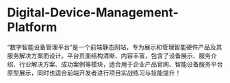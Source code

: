 # Digital-Device-Management-Platform
“数字智能设备管理平台”是一个前端静态网站，专为展示和管理智能硬件产品及其服务解决方案而设计。平台页面结构清晰、内容丰富，包含了设备展示、服务介绍、行业解决方案、成功案例等模块，适合用于企业产品官网、智能设备服务平台原型展示，同时也适合前端开发者进行项目实战练习与技能提升！
